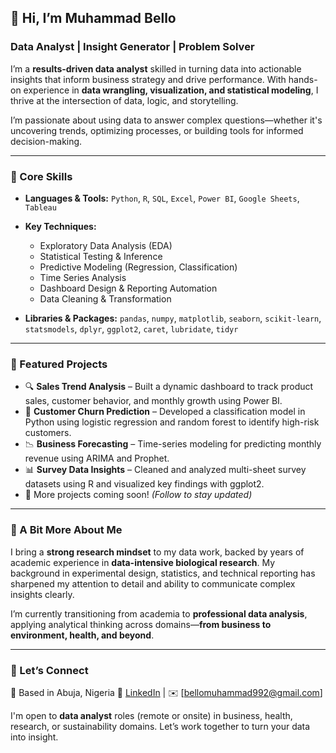 ## 👋 Hi, I’m Muhammad Bello

### Data Analyst | Insight Generator | Problem Solver

I’m a **results-driven data analyst** skilled in turning data into actionable insights that inform business strategy and drive performance. With hands-on experience in **data wrangling, visualization, and statistical modeling**, I thrive at the intersection of data, logic, and storytelling.

I’m passionate about using data to answer complex questions—whether it's uncovering trends, optimizing processes, or building tools for informed decision-making.

---

### 🔧 Core Skills

* **Languages & Tools:**
  `Python`, `R`, `SQL`, `Excel`, `Power BI`, `Google Sheets`, `Tableau`

* **Key Techniques:**

  * Exploratory Data Analysis (EDA)
  * Statistical Testing & Inference
  * Predictive Modeling (Regression, Classification)
  * Time Series Analysis
  * Dashboard Design & Reporting Automation
  * Data Cleaning & Transformation

* **Libraries & Packages:**
  `pandas`, `numpy`, `matplotlib`, `seaborn`, `scikit-learn`, `statsmodels`,
  `dplyr`, `ggplot2`, `caret`, `lubridate`, `tidyr`

---

### 📁 Featured Projects

* 🔍 **Sales Trend Analysis** – Built a dynamic dashboard to track product sales, customer behavior, and monthly growth using Power BI.
* 🧮 **Customer Churn Prediction** – Developed a classification model in Python using logistic regression and random forest to identify high-risk customers.
* 📉 **Business Forecasting** – Time-series modeling for predicting monthly revenue using ARIMA and Prophet.
* 📊 **Survey Data Insights** – Cleaned and analyzed multi-sheet survey datasets using R and visualized key findings with ggplot2.
* 📌 More projects coming soon! *(Follow to stay updated)*

---

### 🌱 A Bit More About Me

I bring a **strong research mindset** to my data work, backed by years of academic experience in **data-intensive biological research**. My background in experimental design, statistics, and technical reporting has sharpened my attention to detail and ability to communicate complex insights clearly.

I’m currently transitioning from academia to **professional data analysis**, applying analytical thinking across domains—**from business to environment, health, and beyond**.

---

### 📢 Let’s Connect

📍 Based in Abuja, Nigeria
🔗 [LinkedIn](www.linkedin.com/in/muhammad-bello) | ✉️ \[[bellomuhammad992@gmail.com](mailto:YourEmail@example.com)]

I'm open to **data analyst** roles (remote or onsite) in business, health, research, or sustainability domains. Let’s work together to turn your data into insight.
